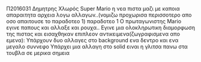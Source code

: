 Π2016031
Δημητρης Χλωρός
Super Mario
η νεα πιστα μαζι με καποια απαραιτητα αρχεια λογω αλλαγων..(νομιζω προχωρισα περισσοτερο απο οσο απαιτουσε το παραδοτεο 1)
παραδοτεο 1
Ο πρωταγωνιστης Mario εγινε παπους και αλλαξε και ρουχα..
Εγινε μια ολοκληρωτικη διαμορφωση της πιστας και εισαχθηκαν επιπλεον αντικειμενα(ζωγραφισμενα απο εμενα):
Υπάρχουν δυο αλλαγες στο background ενα δεντρο και ενα μεγαλο συννεφο
Υπάρχει μια αλλαγη στο solid ειναι η γλιτσα πανω στα τουβλα σε μερικα σημεια

